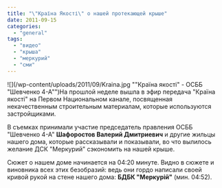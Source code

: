 ```yaml
---
title: "\"Країна Якості\" о нашей протекающей крыше"
date: 2011-09-15
categories: 
  - "general"
tags: 
  - "видео"
  - "крыша"
  - "меркурий"
  - "сми"
---
```


![](/wp-content/uploads/2011/09/Kraina.jpg ""Країна якості" - ОСББ "Шевченко 4-А"")На прошлой неделе вышла в эфир передача "Країна якості" на Первом Национальном канале, посвященная некачественным строительным материалам, которые используются застройщиками.

В съемках принимали участие председатель правления ОСББ "Шевченко 4-А" **Шафоростов Валерий Дмитриевич** и другие жильцы нашего дома, которые рассказывали и показывали, во что вылилось желание ДСК "Меркурий" сэкономить на нашей крыше.

Сюжет о нашем доме начинается на 04:20 минуте. Видно в сюжете и виновника всех этих безобразий: ведь они гордо написали своей кривой рукой на стене нашего дома: **БДБК "Меркурій"** (мин. 04:52).

<!--more Смотреть сюжет »-->
